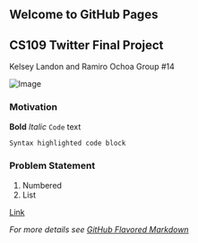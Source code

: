## Welcome to GitHub Pages

## CS109 Twitter Final Project
Kelsey Landon and Ramiro Ochoa
Group #14

![Image](heatmap)

### Motivation
**Bold**
_Italic_ 
`Code` text
```markdown
Syntax highlighted code block

```


### Problem Statement
1. Numbered
2. List

[Link](heatmap.png)

_For more details see [GitHub Flavored Markdown](https://guides.github.com/features/mastering-markdown/)_
